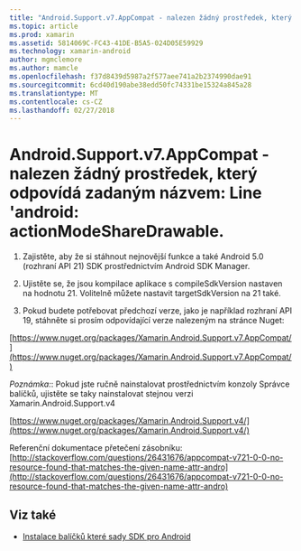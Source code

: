 ```yaml
---
title: "Android.Support.v7.AppCompat - nalezen žádný prostředek, který odpovídá zadaným názvem: Line 'android: actionModeShareDrawable."
ms.topic: article
ms.prod: xamarin
ms.assetid: 5814069C-FC43-41DE-B5A5-024D05E59929
ms.technology: xamarin-android
author: mgmclemore
ms.author: mamcle
ms.openlocfilehash: f37d8439d5987a2f577aee741a2b2374990dae91
ms.sourcegitcommit: 6cd40d190abe38edd50fc74331be15324a845a28
ms.translationtype: MT
ms.contentlocale: cs-CZ
ms.lasthandoff: 02/27/2018
---
```

# <a name="androidsupportv7appcompat---no-resource-found-that-matches-the-given-name-attr-androidactionmodesharedrawable"></a>Android.Support.v7.AppCompat - nalezen žádný prostředek, který odpovídá zadaným názvem: Line 'android: actionModeShareDrawable.

1. Zajistěte, aby že si stáhnout nejnovější funkce a také Android 5.0 (rozhraní API 21) SDK prostřednictvím Android SDK Manager.

2. Ujistěte se, že jsou kompilace aplikace s compileSdkVersion nastaven na hodnotu 21. Volitelně můžete nastavit targetSdkVersion na 21 také.

3. Pokud budete potřebovat předchozí verze, jako je například rozhraní API 19, stáhněte si prosím odpovídající verze nalezeným na stránce Nuget:

[https://www.nuget.org/packages/Xamarin.Android.Support.v7.AppCompat/](https://www.nuget.org/packages/Xamarin.Android.Support.v7.AppCompat/)

*Poznámka:*: Pokud jste ručně nainstalovat prostřednictvím konzoly Správce balíčků, ujistěte se taky nainstalovat stejnou verzi Xamarin.Android.Support.v4

[https://www.nuget.org/packages/Xamarin.Android.Support.v4/](https://www.nuget.org/packages/Xamarin.Android.Support.v4/)

Referenční dokumentace přetečení zásobníku: [http://stackoverflow.com/questions/26431676/appcompat-v721-0-0-no-resource-found-that-matches-the-given-name-attr-andro](http://stackoverflow.com/questions/26431676/appcompat-v721-0-0-no-resource-found-that-matches-the-given-name-attr-andro)

## <a name="see-also"></a>Viz také

- [Instalace balíčků které sady SDK pro Android](~/android/troubleshooting/questions/install-android-sdk-packages.md)

